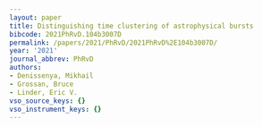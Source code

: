```yaml
---
layout: paper
title: Distinguishing time clustering of astrophysical bursts
bibcode: 2021PhRvD.104b3007D
permalink: /papers/2021/PhRvD/2021PhRvD%2E104b3007D/
year: '2021'
journal_abbrev: PhRvD
authors:
- Denissenya, Mikhail
- Grossan, Bruce
- Linder, Eric V.
vso_source_keys: {}
vso_instrument_keys: {}
---
```

